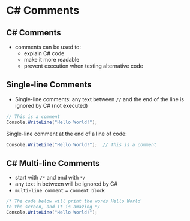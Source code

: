 # C# Comments

## C# Comments

- comments can be used to:
    - explain C# code
    - make it more readable
    - prevent execution when testing alternative code

## Single-line Comments

- Single-line comments: any text between `//` and the end of the line is ignored by C# (not executed)

```c#
// This is a comment
Console.WriteLine("Hello World!");
```
Single-line comment at the end of a line of code:

```c#
Console.WriteLine("Hello World!");  // This is a comment
```

## C# Multi-line Comments

- start with `/*` and end with `*/`
- any text in between will be ignored by C#
- `multi-line comment` = `comment block`

```c#
/* The code below will print the words Hello World
to the screen, and it is amazing */
Console.WriteLine("Hello World!"); 
```